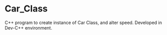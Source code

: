# Car_Class
C++ program to create instance of Car Class, and alter speed. 
Developed in Dev-C++ environment.
